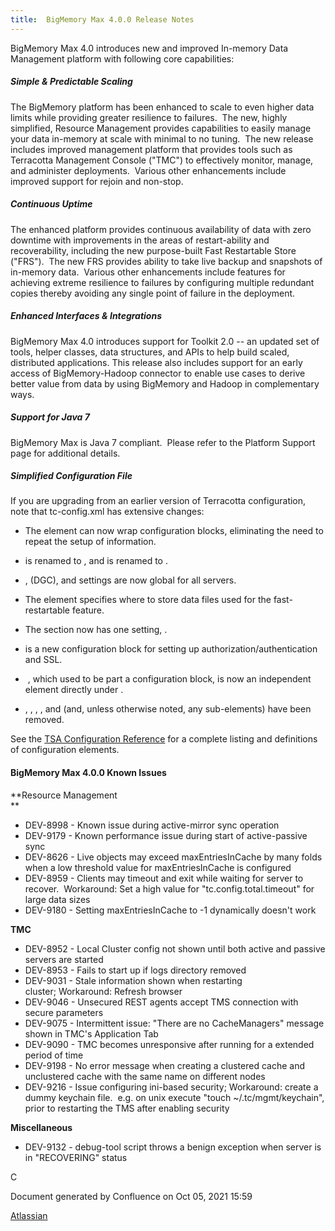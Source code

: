 ```yaml
---
title:  BigMemory Max 4.0.0 Release Notes  
---
```


BigMemory Max 4.0 introduces new and improved In-memory Data Management platform with following core capabilities:

##### **Simple & Predictable Scaling**

The BigMemory platform has been enhanced to scale to even higher data limits while providing greater resilience to failures.  The new, highly simplified, Resource Management provides capabilities to easily manage your data in-memory at scale with minimal to no tuning.  The new release includes improved management platform that provides tools such as Terracotta Management Console ("TMC") to effectively monitor, manage, and administer deployments.  Various other enhancements include improved support for rejoin and non-stop.

##### **Continuous Uptime**

The enhanced platform provides continuous availability of data with zero downtime with improvements in the areas of restart-ability and recoverability, including the new purpose-built Fast Restartable Store ("FRS").  The new FRS provides ability to take live backup and snapshots of in-memory data.  Various other enhancements include features for achieving extreme resilience to failures by configuring multiple redundant copies thereby avoiding any single point of failure in the deployment.

##### **Enhanced Interfaces & Integrations**

BigMemory Max 4.0 introduces support for Toolkit 2.0 -- an updated set of tools, helper classes, data structures, and APIs to help build scaled, distributed applications. This release also includes support for an early access of BigMemory-Hadoop connector to enable use cases to derive better value from data by using BigMemory and Hadoop in complementary ways.

##### **Support for Java 7**

BigMemory Max is Java 7 compliant.  Please refer to the Platform Support page for additional details.

##### Simplified Configuration File

If you are upgrading from an earlier version of Terracotta configuration, note that tc-config.xml has extensive changes:

*   The <mirror-group> element can now wrap <server> configuration blocks, eliminating the need to repeat the setup of <server> information.
*   <dso-port> is renamed to <tsa-port>, and <l2-group-port> is renamed to <tsa-group-port>.
*   <client-reconnect-window>, <garbage-collection> (DGC), and <restartable> settings are now global for all servers.  
    
*   The <data> element specifies where to store data files used for the fast-restartable feature.
*   The <clients> section now has one setting, <logs>.
*   <security> is a new configuration block for setting up authorization/authentication and SSL.
*    <offheap>, which used to be part a <persistence> configuration block, is now an independent element directly under <server>.
*   <dso>, <system>, <statistics>, <persistence>, and <ha> (and, unless otherwise noted, any sub-elements) have been removed.

See the [TSA Configuration Reference](http://terracotta.org/documentation/4.0/terracotta-server-array/config-reference) for a complete listing and definitions of configuration elements.

#### BigMemory Max 4.0.0 Known Issues

**Resource Management  
**

*   DEV-8998 - Known issue during active-mirror sync operation
*   DEV-9179 - Known performance issue during start of active-passive sync
*   DEV-8626 - Live objects may exceed maxEntriesInCache by many folds when a low threshold value for maxEntriesInCache is configured
*   DEV-8959 - Clients may timeout and exit while waiting for server to recover.  Workaround: Set a high value for "tc.config.total.timeout" for large data sizes 
*   DEV-9180 - Setting maxEntriesInCache to -1 dynamically doesn't work

**TMC**

*   DEV-8952 - Local Cluster config not shown until both active and passive servers are started
*   DEV-8953 - Fails to start up if logs directory removed 
*   DEV-9031 - Stale information shown when restarting cluster; Workaround: Refresh browser 
*   DEV-9046 - Unsecured REST agents accept TMS connection with secure parameters
*   DEV-9075 - Intermittent issue: "There are no CacheManagers" message shown in TMC's Application Tab
*   DEV-9090 - TMC becomes unresponsive after running for a extended period of time
*   DEV-9198 - No error message when creating a clustered cache and unclustered cache with the same name on different nodes
*   DEV-9216 - Issue configuring ini-based security; Workaround: create a dummy keychain file.  e.g. on unix execute "touch ~/.tc/mgmt/keychain", prior to restarting the TMS after enabling security

**Miscellaneous**

*   DEV-9132 - debug-tool script throws a benign exception when server is in "RECOVERING" status

C  

  

  

  

  

Document generated by Confluence on Oct 05, 2021 15:59

[Atlassian](http://www.atlassian.com/)
